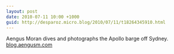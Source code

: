 ```yaml
---
layout: post
date: 2010-07-11 10:00 +1000
guid: http://desparoz.micro.blog/2010/07/11/t18264345910.html
---
```

Aengus Moran dives and photographs the Apollo barge off Sydney. [blog.aengusm.com](http://blog.aengusm.com/?p=537)
